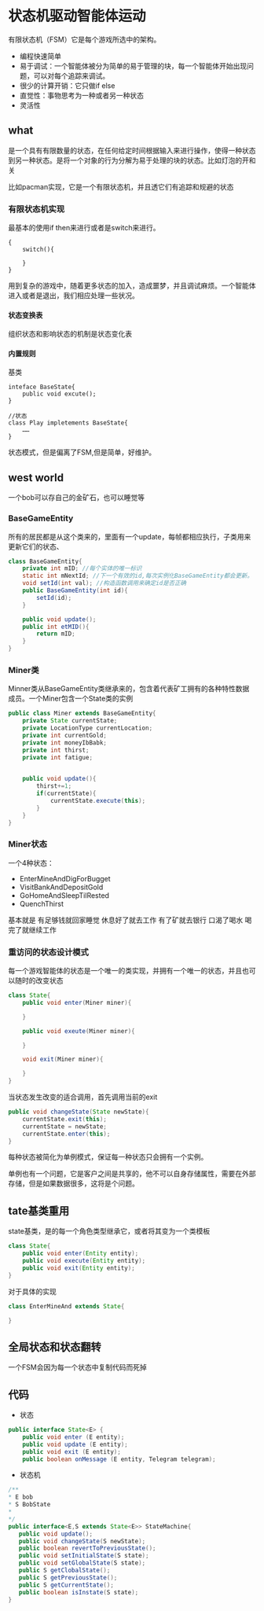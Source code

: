 # 状态机驱动智能体运动

有限状态机（FSM）它是每个游戏所选中的架构。
- 编程快速简单
- 易于调试：一个智能体被分为简单的易于管理的块，每一个智能体开始出现问题，可以对每个追踪来调试。
- 很少的计算开销：它只做if else
- 直觉性：事物思考为一种或者另一种状态
- 灵活性

## what

是一个具有有限数量的状态，在任何给定时间根据输入来进行操作，使得一种状态到另一种状态。是将一个对象的行为分解为易于处理的块的状态。比如灯泡的开和关

比如pacman实现，它是一个有限状态机，并且透它们有追踪和规避的状态

### 有限状态机实现

最基本的使用if then来进行或者是switch来进行。
```
{
    switch(){

    }
}
```

用到复杂的游戏中，随着更多状态的加入，造成噩梦，并且调试麻烦。一个智能体进入或者是退出，我们相应处理一些状况。

#### 状态变换表

组织状态和影响状态的机制是状态变化表

#### 内置规则

基类

```
inteface BaseState{
    public void excute();
}

//状态
class Play impletements BaseState{
    ……
}
```

状态模式，但是偏离了FSM,但是简单，好维护。

## west world

一个bob可以存自己的金矿石，也可以睡觉等

### BaseGameEntity

所有的居民都是从这个类来的，里面有一个update，每帧都相应执行，子类用来更新它们的状态、

```java
class BaseGameEntity{
    private int mID; //每个实体的唯一标识
    static int mNextId; //下一个有效的id,每次实例化BaseGameEntity都会更新。
    void setId(int val); //构造函数调用来确定id是否正确
    public BaseGameEntity(int id){
        setId(id);
    }

    public void update();
    public int etMID(){
        return mID;
    }
}
```

### Miner类

Minner类从BaseGameEntity类继承来的，包含着代表矿工拥有的各种特性数据成员。一个Miner包含一个State类的实例

```java
public class Miner extends BaseGameEntity{
    private State currentState;
    private LocationType currentLocation;
    private int currentGold;
    private int moneyIbBabk;
    private int thirst;
    private int fatigue;
    

    public void update(){
        thirst+=1;
        if(currentState){
            currentState.execute(this);
        }
    }
}
```

### Miner状态

一个4种状态：
- EnterMineAndDigForBugget
- VisitBankAndDepositGold
- GoHomeAndSleepTilRested
- QuenchThirst

基本就是 有足够钱就回家睡觉  休息好了就去工作   有了矿就去银行 口渴了喝水  喝完了就继续工作

### 重访问的状态设计模式

每一个游戏智能体的状态是一个唯一的类实现，并拥有一个唯一的状态，并且也可以随时的改变状态

```java
class State{
    public void enter(Miner miner){

    }

    public void exeute(Miner miner){

    }

    void exit(Miner miner){

    }
}
```

当状态发生改变的适合调用，首先调用当前的exit

```java
public void changeState(State newState){
    currentState.exit(this);
    currentState = newState;
    currentState.enter(this);
}
```

每种状态被简化为单例模式，保证每一种状态只会拥有一个实例。

单例也有一个问题，它是客户之间是共享的，他不可以自身存储属性，需要在外部存储，但是如果数据很多，这将是个问题。


## tate基类重用

state基类，是的每一个角色类型继承它，或者将其变为一个类模板

```java
class State{
    public void enter(Entity entity);
    public void execute(Entity entity);    
    public void exit(Entity entity);
}
```

对于具体的实现

```java
class EnterMineAnd extends State{

}
```

## 全局状态和状态翻转

一个FSM会因为每一个状态中复制代码而死掉


## 代码

- 状态

```java
public interface State<E> {
	public void enter (E entity);
	public void update (E entity);
	public void exit (E entity);
	public boolean onMessage (E entity, Telegram telegram);
```

- 状态机

```java
/**
* E bob
* S BobState
* 
*/
public interface<E,S extends State<E>> StateMachine{
   public void update(); 
   public void changeState(S newState);
   public boolean revertToPreviousState();
   public void setInitialState(S state);
   public void setGlobalState(S state);
   public S getClobalState();
   public S getPreviousState(); 
   public S getCurrentState();
   public boolean isInstate(S state);
}
```